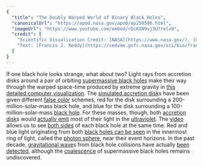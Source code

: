 ```yaml
---
{
  "title": "The Doubly Warped World of Binary Black Holes",
  "canonicalUrl": "https://apod.nasa.gov/apod/ap250506.html",
  "imageUrl": "https://www.youtube.com/embed/rQcKIN9vj3U?rel=0",
  "credit": [
    "Scientific Visualization Credit: [NASA](https://www.nasa.gov/), [GSFC](https://www.gsfc.nasa.gov/), [Jeremy Schnittman](https://science.gsfc.nasa.gov/sci/bio/jeremy.d.schnittman) & [Brian P. Powell](https://science.gsfc.nasa.gov/sci/bio/brian.p.powell)",
    "Text: [Francis J. Reddy](https://sedvme.gsfc.nasa.gov/sci/bio/francis.j.reddy)"
  ]
}
---
```


If one black hole looks strange, what about two? Light rays from accretion disks around a pair of orbiting [supermassive black holes](https://apod.nasa.gov/apod/ap100529.html) make their way through the warped space-time produced by extreme gravity in [this detailed computer visualization](https://www.nasa.gov/universe/new-nasa-visualization-probes-the-light-bending-dance-of-binary-black-holes/). The [simulated accretion disk](https://apod.nasa.gov/apod/ap200825.html)s have been given different [false color](https://www.reddit.com/r/rarepuppers/comments/1247cvr/im_a_dog_groomer_and_my_sister_left_me_with_her/#lightbox) schemes, red for the disk surrounding a 200-million-solar-mass black hole, and blue for the disk surrounding a 100-million-solar-mass [black hole](https://science.nasa.gov/universe/black-holes/). For these masses, though, both [accretion disk](https://en.wikipedia.org/wiki/Accretion_disk)s would [actually emit](https://apod.nasa.gov/apod/ap190411.html) most of their light in the [ultraviolet](https://science.nasa.gov/ems/10_ultravioletwaves/). The [video](https://svs.gsfc.nasa.gov/14132/) allows us to see [both sides](https://ui.adsabs.harvard.edu/abs/1993AmJPh..61..619N/abstract) of each black hole at the same time. Red and blue light originating from both [black holes can be seen](https://apod.nasa.gov/htmltest/rjn_bht.html) in the innermost ring of light, called the [photon sphere](https://en.wikipedia.org/wiki/Photon_sphere), near their event horizons. In the past decade, [gravitational wave](https://spaceplace.nasa.gov/gravitational-waves/)s from black hole collisions have actually [been detected](https://apod.nasa.gov/apod/ap201104.html), although the [coalescence](https://apod.nasa.gov/apod/ap210411.html) of supermassive black holes remains undiscovered.
